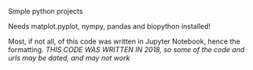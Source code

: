 Simple python projects

Needs matplot.pyplot, nympy, pandas and biopython installed!

Most, if not all, of this code was written in Jupyter Notebook, hence the formatting.
*THIS CODE WAS WRITTEN IN 2018, so some of the code and urls may be dated, and may not work*
